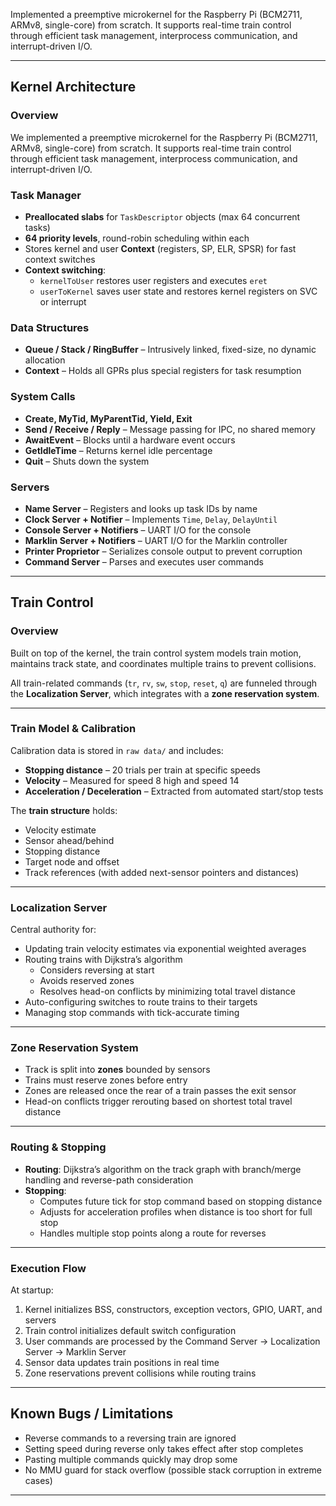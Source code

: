 Implemented a preemptive microkernel for the Raspberry Pi (BCM2711, ARMv8, single-core) from scratch. It supports real-time train control through efficient task management, interprocess communication, and interrupt-driven I/O.

---

## Kernel Architecture

### Overview
We implemented a preemptive microkernel for the Raspberry Pi (BCM2711, ARMv8, single-core) from scratch. It supports real-time train control through efficient task management, interprocess communication, and interrupt-driven I/O.

### Task Manager
- **Preallocated slabs** for `TaskDescriptor` objects (max 64 concurrent tasks)
- **64 priority levels**, round-robin scheduling within each
- Stores kernel and user **Context** (registers, SP, ELR, SPSR) for fast context switches
- **Context switching**:
  - `kernelToUser` restores user registers and executes `eret`
  - `userToKernel` saves user state and restores kernel registers on SVC or interrupt

### Data Structures
- **Queue / Stack / RingBuffer** – Intrusively linked, fixed-size, no dynamic allocation
- **Context** – Holds all GPRs plus special registers for task resumption

### System Calls
- **Create, MyTid, MyParentTid, Yield, Exit**
- **Send / Receive / Reply** – Message passing for IPC, no shared memory
- **AwaitEvent** – Blocks until a hardware event occurs
- **GetIdleTime** – Returns kernel idle percentage
- **Quit** – Shuts down the system

### Servers
- **Name Server** – Registers and looks up task IDs by name
- **Clock Server + Notifier** – Implements `Time`, `Delay`, `DelayUntil`
- **Console Server + Notifiers** – UART I/O for the console
- **Marklin Server + Notifiers** – UART I/O for the Marklin controller
- **Printer Proprietor** – Serializes console output to prevent corruption
- **Command Server** – Parses and executes user commands

---

## Train Control

### Overview
Built on top of the kernel, the train control system models train motion, maintains track state, and coordinates multiple trains to prevent collisions.  

All train-related commands (`tr`, `rv`, `sw`, `stop`, `reset`, `q`) are funneled through the **Localization Server**, which integrates with a **zone reservation system**.

---

### Train Model & Calibration

Calibration data is stored in `raw data/` and includes:
- **Stopping distance** – 20 trials per train at specific speeds
- **Velocity** – Measured for speed 8 high and speed 14
- **Acceleration / Deceleration** – Extracted from automated start/stop tests

The **train structure** holds:
- Velocity estimate
- Sensor ahead/behind
- Stopping distance
- Target node and offset
- Track references (with added next-sensor pointers and distances)

---

### Localization Server

Central authority for:
- Updating train velocity estimates via exponential weighted averages
- Routing trains with Dijkstra’s algorithm
  - Considers reversing at start
  - Avoids reserved zones
  - Resolves head-on conflicts by minimizing total travel distance
- Auto-configuring switches to route trains to their targets
- Managing stop commands with tick-accurate timing

---

### Zone Reservation System

- Track is split into **zones** bounded by sensors
- Trains must reserve zones before entry
- Zones are released once the rear of a train passes the exit sensor
- Head-on conflicts trigger rerouting based on shortest total travel distance

---

### Routing & Stopping

- **Routing**: Dijkstra’s algorithm on the track graph with branch/merge handling and reverse-path consideration
- **Stopping**:
  - Computes future tick for stop command based on stopping distance
  - Adjusts for acceleration profiles when distance is too short for full stop
  - Handles multiple stop points along a route for reverses

---

### Execution Flow

At startup:
1. Kernel initializes BSS, constructors, exception vectors, GPIO, UART, and servers
2. Train control initializes default switch configuration
3. User commands are processed by the Command Server → Localization Server → Marklin Server
4. Sensor data updates train positions in real time
5. Zone reservations prevent collisions while routing trains

---

## Known Bugs / Limitations
- Reverse commands to a reversing train are ignored
- Setting speed during reverse only takes effect after stop completes
- Pasting multiple commands quickly may drop some
- No MMU guard for stack overflow (possible stack corruption in extreme cases)

---
